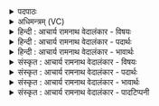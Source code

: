 <details><summary>पदपाठः</summary>

स꣢म्। अ꣣स्य। मन्य꣡वे꣢। वि꣡शः꣢꣯। वि꣡श्वाः꣢꣯। न꣣मन्त। कृष्ट꣡यः꣢। स꣣मुद्राय। स꣣म्। उद्रा꣡य꣢। इ꣣व। सि꣡न्ध꣢꣯वः। । १३७।
</details>

<details><summary>अधिमन्त्रम् (VC)</summary>

- इन्द्रः
- वत्सः काण्वः
- गायत्री
- षड्जः
- ऐन्द्रं काण्डम्
</details>

<details><summary>हिन्दी : आचार्य रामनाथ वेदालंकार - विषयः</summary>

अगले मन्त्र में यह वर्णन है कि परमात्मा के मन्यु के संमुख सब झुकते हैं।
</details>

<details><summary>हिन्दी : आचार्य रामनाथ वेदालंकार - पदार्थः</summary>

पदार्थान्वयभाषाः -  (अस्य) इस परमैश्वर्यवान् पराक्रमशाली इन्द्र परमेश्वर के (मन्यवे) अन्याय, पाप अदि को सहन न करनेवाले तेज के लिए अर्थात् उस तेज को पाने के लिए (विश्वाः) सब (कृष्टयः) कृषि करनेवाली, अर्थात् मनोभूमि में सद्गुणरूप बीजों को बोनेवाली (विशः) प्रजाएँ, (सं नमन्त) परमेश्वर के प्रति नत हो जाती हैं, (समुद्राय) समुद्र को प्राप्त करने लिए (सिन्धवः इव) जैसे नदियाँ नत होती हैं अर्थात् नीचे की ओर बहती हैं ॥३॥ इस मन्त्र में उपमालङ्कार है ॥३॥
</details>

<details><summary>हिन्दी : आचार्य रामनाथ वेदालंकार - भावार्थः</summary>

भावार्थभाषाः -  मन्यु उस मानसिक तेज को कहते हैं, जिसके कारण कोई अधर्म, दुराचार, पाप आदि को सहन नहीं कर सकता। इन्द्र नामक परमेश्वर उस मन्यु का आदर्श है। मन्यु के खजाने उस परमेश्वर के मन्यु को प्राप्त करने के लिए नम्रतापूर्वक सबको यत्न करना चाहिए ॥३॥
</details>

<details><summary>संस्कृत : आचार्य रामनाथ वेदालंकार - विषयः</summary>

परमात्मनो मन्यवे सर्वे संनमन्तीत्याह।
</details>

<details><summary>संस्कृत : आचार्य रामनाथ वेदालंकार - पदार्थः</summary>

पदार्थान्वयभाषाः -  (अस्य) इन्द्रस्य परमैश्वर्यवतः पराक्रमशालिनः परमेश्वरस्य (मन्यवे) अन्यायपापादीन् असहिष्णवे तेजसे, तत् तेजः प्राप्तुमित्यर्थः (विश्वाः) सर्वाः (कृष्टयः) कृषिकर्मसंलग्नाः, मनोभूमौ सद्गुणरूपबीजानां वप्त्र्यः (विशः२) प्रजाः। कृष्टयः, विशः इत्युभयमपि मनुष्यनामसु पठितम्। निघं० २।३। (सं नमन्त) परमेश्वरं प्रति संनमन्ति प्रह्वीभवन्ति। नमन्त अनमन्त। सामान्यकाले लङ्। आत्मनेपदं छान्दसम्। बहुलं छान्दस्यमाङ्योगेऽपि।’ अ० ६।४।७५ इत्यडागमो न। (समुद्राय) समुद्रं प्राप्तुं (सिन्धवः इव) स्यन्दनशीला नद्यो यथा नमन्ति, नीचैर्भवन्ति, निम्नाभिमुखं प्रवहन्ति इत्यर्थः ॥३॥ अत्रोपमालङ्कारः ॥३॥
</details>

<details><summary>संस्कृत : आचार्य रामनाथ वेदालंकार - भावार्थः</summary>

भावार्थभाषाः -  मन्युर्नाम तन्मानसं तेजो यस्मात् कश्चिदधर्मदुराचारपापादीनि न सोढुं शक्नोति। इन्द्राख्यः परमेश्वरः खलु तस्य मन्योरादर्शः। मन्युनिधेस्तस्य मन्युं प्राप्तुं नम्रतया सर्वैर्यत्नो विधेयः ॥३॥
</details>

<details><summary>संस्कृत : आचार्य रामनाथ वेदालंकार - पादटिप्पनी</summary>

टिप्पणी:   १. ऋ० ८।६।४, अथ० २०।१०७।१, साम० १६५१। २. विशः। यद्यपि विश इति मनुष्यनाम तथापि कृष्टय इत्यनेन पौनरुक्त्यप्रसङ्गात् क्रियानिमित्तं द्रष्टव्यम्। विष्लृ व्याप्तौ इत्यस्येदं रूपम्। स्तुतिभिर्हविर्भिश्च व्याप्तारः....कृष्टयः यजमानमनुष्या इत्यर्थः—इति वि०। अस्माभिस्तु कृष्टयः इति विशेषणं, विशः इति च विशेष्यं स्वीकृतम्।
</details>